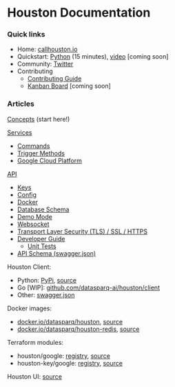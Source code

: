 
# Houston Documentation

### Quick links

- Home: [callhouston.io](https://callhouston.io)
- Quickstart: [Python](https://github.com/datasparq-intelligent-products/houston-quickstart-python) (15 minutes), [video](todo) [coming soon]
- Community: [Twitter](https://twitter.com/callhouston_io)
- Contributing
  - [Contributing Guide](./contributing.md)
  - [Kanban Board]() [coming soon]


### Articles

[Concepts](concepts.md) (start here!)

[Services](services.md)
- [Commands](commands.md)
- [Trigger Methods](service_trigger_methods.md)
- [Google Cloud Platform](google_cloud.md)

[API](api.md)
- [Keys](api.md#keys)
- [Config](config.md)
- [Docker](docker.md)
- [Database Schema](database_schema.md)
- [Demo Mode](demo_mode.md)
- [Websocket](websocket.md)
- [Transport Layer Security (TLS) / SSL / HTTPS](./tls.md)
- [Developer Guide](developer_guide.md)
  - [Unit Tests](developer_guide.md#run-unit-tests)
- [API Schema (swagger.json)](https://storage.googleapis.com/houston-static/swagger.json)

Houston Client:
- Python: [PyPi](https://pypi.org/project/houston-client/), [source](https://github.com/datasparq-intelligent-products/houston-python)
- Go [WIP]: [github.com/datasparq-ai/houston/client](https://github.com/datasparq-ai/houston/client)
- Other: [swagger.json](https://storage.googleapis.com/houston-static/swagger.json)

Docker images:
- [docker.io/datasparq/houston](https://hub.docker.com/r/datasparq/houston), [source](../docker/houston/Dockerfile)
- [docker.io/datasparq/houston-redis](https://hub.docker.com/r/datasparq/houston-redis), [source](../docker/houston-redis/Dockerfile)

Terraform modules:
- houston/google: [registry](https://registry.terraform.io/modules/datasparq-ai/houston/google/latest), [source](https://github.com/datasparq-ai/terraform-google-houston)
- houston-key/google: [registry](https://registry.terraform.io/modules/datasparq-ai/houston-key/google/latest), [source](https://github.com/datasparq-ai/terraform-google-houston-key)

Houston UI: [source](https://github.com/datasparq-ai/houston-ui)
